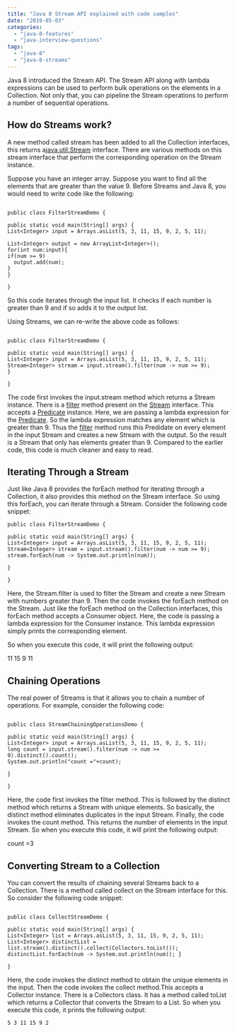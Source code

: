 ```yaml
---
title: "Java 8 Stream API explained with code samples"
date: "2019-05-03"
categories: 
  - "java-8-features"
  - "java-interview-questions"
tags: 
  - "java-8"
  - "java-8-streams"
---
```


Java 8 introduced the Stream API. The Stream API along with lambda expressions can be used to perform bulk operations on the elements in a Collection. Not only that, you can pipeline the Stream operations to perform a number of sequential operations.

## How do Streams work?

A new method called stream has been added to all the Collection interfaces, this returns a[java.util.Stream](https://docs.oracle.com/javase/8/docs/api/java/util/stream/Stream.html) interface. There are various methods on this stream interface that perform the corresponding operation on the Stream instance.

Suppose you have an integer array. Suppose you want to find all the elements that are greater than the value 9. Before Streams and Java 8, you would need to write code like the following:

````

public class FilterStreamDemo {

public static void main(String[] args) { 
List<Integer> input = Arrays.asList(5, 3, 11, 15, 9, 2, 5, 11);

List<Integer> output = new ArrayList<Integer>(); 
for(int num:input){ 
if(num >= 9) 
  output.add(num); 
} 
}

} 
````

So this code iterates through the input list. It checks if each number is greater than 9 and if so adds it to the output list.

Using Streams, we can re-write the above code as follows:

````

public class FilterStreamDemo {

public static void main(String[] args) { 
List<Integer> input = Arrays.asList(5, 3, 11, 15, 9, 2, 5, 11); 
Stream<Integer> stream = input.stream().filter(num -> num >= 9); 
}

}

````

The code first invokes the input.stream method which returns a Stream instance. There is a [filter](https://docs.oracle.com/javase/8/docs/api/java/util/stream/Stream.html#filter-java.util.function.Predicate-) method present on the [Stream](https://docs.oracle.com/javase/8/docs/api/java/util/stream/Stream.html) interface. This accepts a [Predicate](https://learnjava.co.in/java-8-predicate-example/) instance. Here, we are passing a lambda expression for the [Predicate](https://learnjava.co.in/java-8-predicate-example/). So the lambda expression matches any element which is greater than 9. Thus the [filter](https://docs.oracle.com/javase/8/docs/api/java/util/stream/Stream.html#filter-java.util.function.Predicate-) method runs this Predidate on every element in the input Stream and creates a new Stream with the output. So the result is a Stream that only has elements greater than 9. Compared to the earlier code, this code is much cleaner and easy to read.

## Iterating Through a Stream

Just like Java 8 provides the forEach method for iterating through a Collection, it also provides this method on the Stream interface. So using this forEach, you can iterate through a Stream. Consider the following code snippet:

````
public class FilterStreamDemo {

public static void main(String[] args) { 
List<Integer> input = Arrays.asList(5, 3, 11, 15, 9, 2, 5, 11); 
Stream<Integer> stream = input.stream().filter(num -> num >= 9); 
stream.forEach(num -> System.out.println(num));

}

} 
````

Here, the Stream.filter is used to filter the Stream and create a new Stream with numbers greater than 9. Then the code invokes the forEach method on the Stream. Just like the forEach method on the Collection interfaces, this forEach method accepts a Consumer object. Here, the code is passing a lambda expression for the Consumer instance. This lambda expression simply prints the corresponding element.

So when you execute this code, it will print the following output:

11 15 9 11

## Chaining Operations

The real power of Streams is that it allows you to chain a number of operations. For example, consider the following code:

````

public class StreamChainingOperationsDemo {

public static void main(String[] args) { 
List<Integer> input = Arrays.asList(5, 3, 11, 15, 9, 2, 5, 11); 
long count = input.stream().filter(num -> num >= 9).distinct().count(); 
System.out.println("count ="+count);

}

} 
````

Here, the code first invokes the filter method. This is followed by the distinct method which returns a Stream with unique elements. So basically, the distinct method eliminates duplicates in the input Stream. Finally, the code invokes the count method. This returns the number of elements in the input Stream. So when you execute this code, it will print the following output:

count =3

## Converting Stream to a Collection

You can convert the results of chaining several Streams back to a Collection. There is a method called collect on the Stream interface for this. So consider the following code snippet:

````

public class CollectStreamDemo {

public static void main(String[] args) { 
List<Integer> list = Arrays.asList(5, 3, 11, 15, 9, 2, 5, 11); 
List<Integer> distinctList = list.stream().distinct().collect(Collectors.toList()); distinctList.forEach(num -> System.out.println(num)); }

} 
````

Here, the code invokes the distinct method to obtain the unique elements in the input. Then the code invokes the collect method.This accepts a Collector instance. There is a Collectors class. It has a method called toList which returns a Collector that converts the Stream to a List. So when you execute this code, it prints the following output:

````
5 3 11 15 9 2
````
